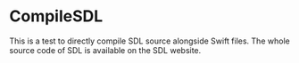 # CompileSDL

This is a test to directly compile SDL source alongside Swift files. The whole source code of SDL is available on the SDL website.

